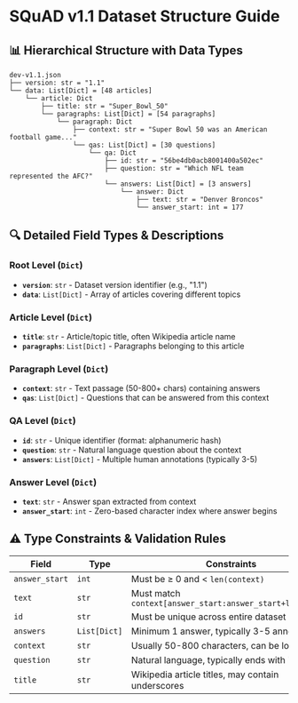 # SQuAD v1.1 Dataset Structure Guide

## 📊 Hierarchical Structure with Data Types

```
dev-v1.1.json
├── version: str = "1.1"
└── data: List[Dict] = [48 articles]
    └── article: Dict
        ├── title: str = "Super_Bowl_50"
        └── paragraphs: List[Dict] = [54 paragraphs]
            └── paragraph: Dict
                ├── context: str = "Super Bowl 50 was an American football game..."
                └── qas: List[Dict] = [30 questions]
                    └── qa: Dict
                        ├── id: str = "56be4db0acb8001400a502ec"
                        ├── question: str = "Which NFL team represented the AFC?"
                        └── answers: List[Dict] = [3 answers]
                            └── answer: Dict
                                ├── text: str = "Denver Broncos"
                                └── answer_start: int = 177
```

## 🔍 Detailed Field Types & Descriptions

### **Root Level** (`Dict`)
- **`version`**: `str` - Dataset version identifier (e.g., "1.1")
- **`data`**: `List[Dict]` - Array of articles covering different topics

### **Article Level** (`Dict`)
- **`title`**: `str` - Article/topic title, often Wikipedia article name
- **`paragraphs`**: `List[Dict]` - Paragraphs belonging to this article

### **Paragraph Level** (`Dict`)
- **`context`**: `str` - Text passage (50-800+ chars) containing answers
- **`qas`**: `List[Dict]` - Questions that can be answered from this context

### **QA Level** (`Dict`)
- **`id`**: `str` - Unique identifier (format: alphanumeric hash)
- **`question`**: `str` - Natural language question about the context
- **`answers`**: `List[Dict]` - Multiple human annotations (typically 3-5)

### **Answer Level** (`Dict`)
- **`text`**: `str` - Answer span extracted from context
- **`answer_start`**: `int` - Zero-based character index where answer begins

## ⚠️ Type Constraints & Validation Rules

| Field | Type | Constraints |
|-------|------|-------------|
| `answer_start` | `int` | Must be ≥ 0 and < `len(context)` |
| `text` | `str` | Must match `context[answer_start:answer_start+len(text)]` |
| `id` | `str` | Must be unique across entire dataset |
| `answers` | `List[Dict]` | Minimum 1 answer, typically 3-5 annotations |
| `context` | `str` | Usually 50-800 characters, can be longer |
| `question` | `str` | Natural language, typically ends with '?' |
| `title` | `str` | Wikipedia article titles, may contain underscores |